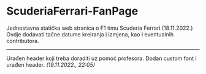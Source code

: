 # ScuderiaFerrari-FanPage
Jednostavna statička web stranica o F1 timu Scuderia Ferrari (18.11.2022.) <br>
Ovdje dodavati tačne datume kreiranja i izmjena, kao i eventualnih contributora. 
<hr>
Urađen header koji treba doraditi uz pomoć profesora. Dodan custom font i urađen header. <i>(19.11.2022., 22:05)</i>
